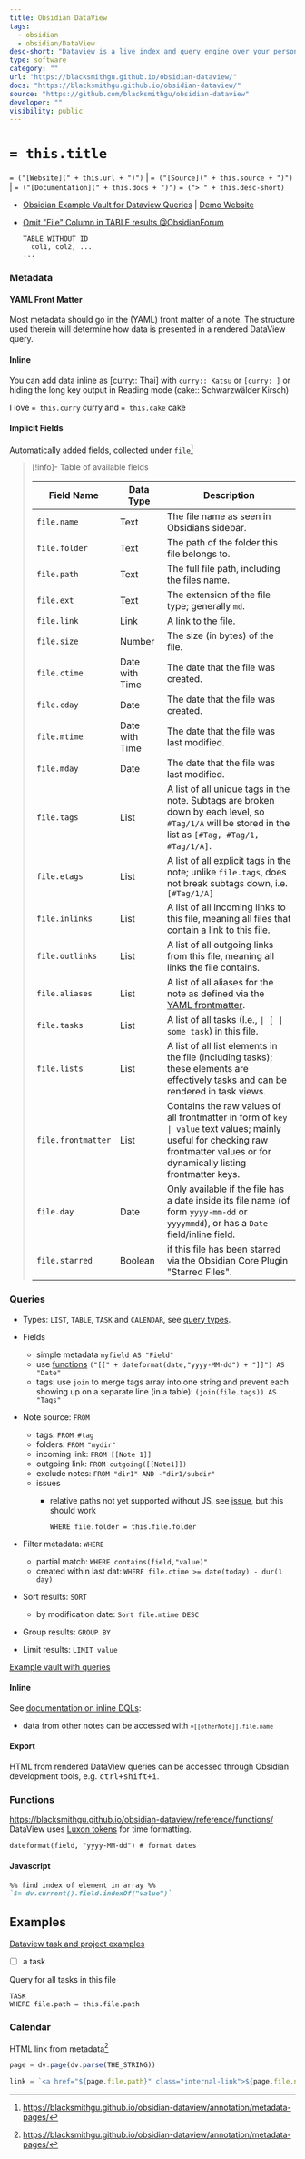 ```yaml
---
title: Obsidian DataView
tags:
  - obsidian
  - obsidian/DataView
desc-short: "Dataview is a live index and query engine over your personal knowledge base. You can [**add metadata**](https://blacksmithgu.github.io/obsidian-dataview/annotation/add-metadata/) to your notes and **query** them with the [**Dataview Query Language**](https://blacksmithgu.github.io/obsidian-dataview/queries/structure/) to list, filter, sort or group your data. Dataview keeps your queries always up to date and makes data aggregation a breeze."
type: software
category: ""
url: "https://blacksmithgu.github.io/obsidian-dataview/"
docs: "https://blacksmithgu.github.io/obsidian-dataview/"
source: "https://github.com/blacksmithgu/obsidian-dataview"
developer: ""
visibility: public
---
```

# `= this.title`

`= ("[Website](" + this.url + ")")` |  `= ("[Source](" + this.source + ")")` | `= ("[Documentation](" + this.docs + ")")`
`= ("> " + this.desc-short)`

- [Obsidian Example Vault for Dataview Queries](https://github.com/s-blu/obsidian_dataview_example_vault) | [Demo Website](https://s-blu.github.io/obsidian_dataview_example_vault/)
- [Omit "File" Column in TABLE results @ObsidianForum](https://github.com/blacksmithgu/obsidian-dataview/issues/102)

    ```
    TABLE WITHOUT ID
      col1, col2, ...
    ...
    ```

### Metadata

#### YAML Front Matter

Most metadata should go in the (YAML) front matter of a note. The structure used therein will determine how data is presented in a rendered DataView query.

#### Inline

You can add data inline as [curry:: Thai] with `curry:: Katsu` or `[curry: ]`
or hiding the long key output in Reading mode (cake:: Schwarzwälder Kirsch)

I love `= this.curry` curry and `= this.cake` cake

#### Implicit Fields

Automatically added fields, collected under `file`[^1]

> [!info]- Table of available fields
>
> |Field Name|Data Type|Description|
> |---|---|---|
> |`file.name`|Text|The file name as seen in Obsidians sidebar.|
> |`file.folder`|Text|The path of the folder this file belongs to.|
> |`file.path`|Text|The full file path, including the files name.|
> |`file.ext`|Text|The extension of the file type; generally `md`.|
> |`file.link`|Link|A link to the file.|
> |`file.size`|Number|The size (in bytes) of the file.|
> |`file.ctime`|Date with Time|The date that the file was created.|
> |`file.cday`|Date|The date that the file was created.|
> |`file.mtime`|Date with Time|The date that the file was last modified.|
> |`file.mday`|Date|The date that the file was last modified.|
> |`file.tags`|List|A list of all unique tags in the note. Subtags are broken down by each level, so `#Tag/1/A` will be stored in the list as `[#Tag, #Tag/1, #Tag/1/A]`.|
> |`file.etags`|List|A list of all explicit tags in the note; unlike `file.tags`, does not break subtags down, i.e. `[#Tag/1/A]`|
> |`file.inlinks`|List|A list of all incoming links to this file, meaning all files that contain a link to this file.|
> |`file.outlinks`|List|A list of all outgoing links from this file, meaning all links the file contains.|
> |`file.aliases`|List|A list of all aliases for the note as defined via the [YAML frontmatter](https://help.obsidian.md/How+to/Add+aliases+to+note).|
> |`file.tasks`|List|A list of all tasks (I.e., `\| [ ] some task`) in this file.|
> |`file.lists`|List|A list of all list elements in the file (including tasks); these elements are effectively tasks and can be rendered in task views.|
> |`file.frontmatter`|List|Contains the raw values of all frontmatter in form of `key \| value` text values; mainly useful for checking raw frontmatter values or for dynamically listing frontmatter keys.|
> |`file.day`|Date|Only available if the file has a date inside its file name (of form `yyyy-mm-dd` or `yyyymmdd`), or has a `Date` field/inline field.|
> |`file.starred`|Boolean|if this file has been starred via the Obsidian Core Plugin "Starred Files".|

[^1]: <https://blacksmithgu.github.io/obsidian-dataview/annotation/metadata-pages/>

### Queries

- Types: `LIST`, `TABLE`, `TASK` and `CALENDAR`, see [query types](https://blacksmithgu.github.io/obsidian-dataview/queries/query-types/).
- Fields
    - simple metadata `myfield AS "Field"`
    - use [functions](https://blacksmithgu.github.io/obsidian-dataview/reference/functions/) `("[[" + dateformat(date,"yyyy-MM-dd") + "]]") AS "Date"`
    - tags: use `join` to merge tags array into one string and prevent each showing up on a separate line (in a table): `(join(file.tags)) AS "Tags"`
- Note source: `FROM`
    - tags: `FROM #tag`
    - folders: `FROM "mydir"`
    - incoming link: `FROM [[Note 1]]`
    - outgoing link: `FROM outgoing([[Note1]])`
    - exclude notes: `FROM "dir1" AND -"dir1/subdir"`
    - issues
        - relative paths not yet supported without JS, see [issue](https://github.com/blacksmithgu/obsidian-dataview/issues/517), but this should work

            ```
            WHERE file.folder = this.file.folder
            ```

- Filter metadata: `WHERE`
    - partial match: `WHERE contains(field,"value)"`
    - created within last dat: `WHERE file.ctime >= date(today) - dur(1 day)`
- Sort results: `SORT`
    - by modification date: `Sort file.mtime DESC`
- Group results: `GROUP BY`
- Limit results: `LIMIT value`

[Example vault with queries](https://github.com/s-blu/obsidian_dataview_example_vault/)

#### Inline

See [documentation on inline DQLs](https://blacksmithgu.github.io/obsidian-dataview/queries/dql-js-inline/):

- data from other notes can be accessed with <code>`=[[otherNote]].file.name`</code>


#### Export

HTML from rendered DataView queries can be accessed through Obsidian development tools, e.g. <kbd>ctrl+shift+i</kbd>.


### Functions

<https://blacksmithgu.github.io/obsidian-dataview/reference/functions/>
DataView uses [Luxon tokens](https://moment.github.io/luxon/#/formatting?id=table-of-tokens) for time formatting.

```
dateformat(field, "yyyy-MM-dd") # format dates
```

#### Javascript

```markdown
%% find index of element in array %%
`$= dv.current().field.indexOf("value")`
```

## Examples

[Dataview task and project examples](https://forum.obsidian.md/t/dataview-task-and-project-examples/17011)

- [ ] a task

Query for all tasks in this file

```dataview
TASK
WHERE file.path = this.file.path
```

### Calendar

HTML link from metadata[^1]

```js
page = dv.page(dv.parse(THE_STRING))

link = `<a href="${page.file.path}" class="internal-link">${page.file.name}</a>`
```
